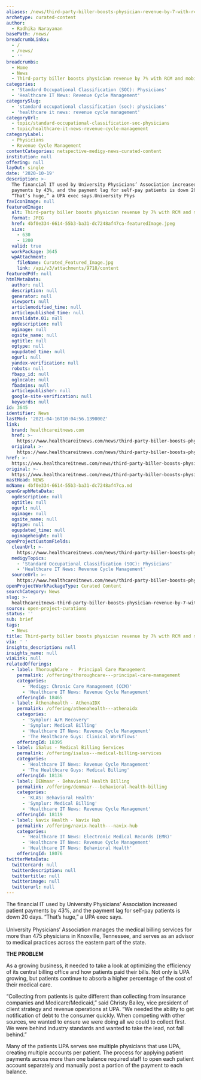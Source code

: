 ```yaml
---
aliases: /news/third-party-biller-boosts-physician-revenue-by-7-with-rcm-and-mobile-pay
archetype: curated-content
author:
  - Radhika Narayanan
basePath: /news/
breadcrumbLinks:
  - /
  - /news/
  - ''
breadcrumbs:
  - Home
  - News
  - Third-party biller boosts physician revenue by 7% with RCM and mobile pay
categories:
  - 'Standard Occupational Classification (SOC): Physicians'
  - 'Healthcare IT News: Revenue Cycle Management'
categorySlug:
  - 'standard occupational classification (soc): physicians'
  - 'healthcare it news: revenue cycle management'
categoryUrl:
  - topic/standard-occupational-classification-soc-physicians
  - topic/healthcare-it-news-revenue-cycle-management
categoryLabel:
  - Physicians
  - Revenue Cycle Management
contentCategories: netspective-medigy-news-curated-content
institution: null
offering: null
layOut: single
date: '2020-10-19'
description: >-
  The financial IT used by University Physicians’ Association increased patient
  payments by 43%, and the payment lag for self-pay patients is down 20 days.
  “That’s huge,” a UPA exec says.University Phys
favIconImage: null
featuredImage:
  alt: Third-party biller boosts physician revenue by 7% with RCM and mobile pay
  format: JPEG
  href: 4bf0e334-6614-55b3-ba31-dc7248af47ca-featuredImage.jpeg
  size:
    - 630
    - 1200
  valid: true
  workPackage: 3645
  wpAttachment:
    fileName: Curated_Featured_Image.jpg
    link: /api/v3/attachments/9718/content
featuredPdf: null
htmlMetaData:
  author: null
  description: null
  generator: null
  viewport: null
  articlemodified_time: null
  articlepublished_time: null
  msvalidate.01: null
  ogdescription: null
  ogimage: null
  ogsite_name: null
  ogtitle: null
  ogtype: null
  ogupdated_time: null
  ogurl: null
  yandex-verification: null
  robots: null
  fbapp_id: null
  oglocale: null
  fbadmins: null
  articlepublisher: null
  google-site-verification: null
  keywords: null
id: 3645
identifier: News
lastMod: '2021-04-16T10:04:56.139000Z'
link:
  brand: healthcareitnews.com
  href: >-
    https://www.healthcareitnews.com/news/third-party-biller-boosts-physician-revenue-7-rcm-and-mobile-pay
  original: >-
    https://www.healthcareitnews.com/news/third-party-biller-boosts-physician-revenue-7-rcm-and-mobile-pay
href: >-
  https://www.healthcareitnews.com/news/third-party-biller-boosts-physician-revenue-7-rcm-and-mobile-pay
original: >-
  https://www.healthcareitnews.com/news/third-party-biller-boosts-physician-revenue-7-rcm-and-mobile-pay
mastHead: NEWS
mdName: 4bf0e334-6614-55b3-ba31-dc7248af47ca.md
openGraphMetaData:
  ogdescription: null
  ogtitle: null
  ogurl: null
  ogimage: null
  ogsite_name: null
  ogtype: null
  ogupdated_time: null
  ogimageheight: null
openProjectCustomFields:
  cleanUrl: >-
    https://www.healthcareitnews.com/news/third-party-biller-boosts-physician-revenue-7-rcm-and-mobile-pay
  medigyTopics:
    - 'Standard Occupational Classification (SOC): Physicians'
    - 'Healthcare IT News: Revenue Cycle Management'
  sourceUrl: >-
    https://www.healthcareitnews.com/news/third-party-biller-boosts-physician-revenue-7-rcm-and-mobile-pay
openProjectWorkPackageType: Curated Content
searchCategory: News
slug: >-
  healthcareitnews-third-party-biller-boosts-physician-revenue-by-7-with-rcm-and-mobile-pay
source: open-project-curations
status: ''
sub: brief
tags:
  - News
title: Third-party biller boosts physician revenue by 7% with RCM and mobile pay
via: ' '
insights_description: null
insights_name: null
viaLink: null
relatedOfferings:
  - label: ThoroughCare -  Principal Care Management
    permalink: /offering/thoroughcare---principal-care-management
    categories:
      - 'Medigy: Chronic Care Management (CCM)'
      - 'Healthcare IT News: Revenue Cycle Management'
    offeringId: 18465
  - label: Athenahealth - AthenaIDX
    permalink: /offering/athenahealth---athenaidx
    categories:
      - 'Symplur: A/R Recovery'
      - 'Symplur: Medical Billing'
      - 'Healthcare IT News: Revenue Cycle Management'
      - 'The Healthcare Guys: Clinical Workflows'
    offeringId: 18395
  - label: iSalus - Medical Billing Services
    permalink: /offering/isalus---medical-billing-services
    categories:
      - 'Healthcare IT News: Revenue Cycle Management'
      - 'The Healthcare Guys: Medical Billing'
    offeringId: 18136
  - label: DENmaar - Behavioral Health Billing
    permalink: /offering/denmaar---behavioral-health-billing
    categories:
      - 'KLAS: Behavioral Health'
      - 'Symplur: Medical Billing'
      - 'Healthcare IT News: Revenue Cycle Management'
    offeringId: 18119
  - label: Navix Health - Navix Hub
    permalink: /offering/navix-health---navix-hub
    categories:
      - 'Healthcare IT News: Electronic Medical Records (EMR)'
      - 'Healthcare IT News: Revenue Cycle Management'
      - 'Healthcare IT News: Behavioral Health'
    offeringId: 18076
twitterMetaData:
  twittercard: null
  twitterdescription: null
  twittertitle: null
  twitterimage: null
  twitterurl: null
---
```

<p>The financial IT used by University Physicians’ Association increased patient payments by 43%, and the payment lag for self-pay patients is down 20 days. “That’s huge,” a UPA exec says.<br><br>University Physicians’ Association manages the medical billing services for more than 475 physicians in Knoxville, Tennessee, and serves as an advisor to medical practices across the eastern part of the state.</p><p><strong>THE PROBLEM</strong></p><p>As a growing business, it needed to take a look at optimizing the efficiency of its central billing office and how patients paid their bills. Not only is UPA growing, but patients continue to absorb a higher percentage of the cost of their medical care.</p><p>“Collecting from patients is quite different than collecting from insurance companies and Medicare/Medicaid,” said Christy Bailey, vice president of client strategy and revenue operations at UPA. “We needed the ability to get notification of debt to the consumer quickly. When competing with other sources, we wanted to ensure we were doing all we could to collect first. We were behind industry standards and wanted to take the lead, not fall behind.”</p><p>Many of the patients UPA serves see multiple physicians that use UPA, creating multiple accounts per patient. The process for applying patient payments across more than one balance required staff to open each patient account separately and manually post a portion of the payment to each balance.</p>